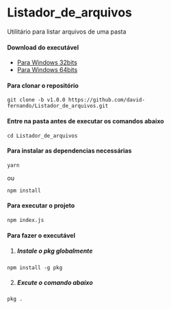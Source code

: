 # Listador_de_arquivos
Utilitário para listar arquivos de uma pasta

#### Download do executável
- [Para Windows 32bits](https://drive.google.com/open?id=1oXekRjC2SwciXtTXEReSY-tEF1p5adJQ)
- [Para Windows 64bits](https://drive.google.com/open?id=1mxt_26YP8PHnTEQb4JUMljSvAisEq-6d)

#### Para clonar o repositório
```
git clone -b v1.0.0 https://github.com/david-fernando/Listador_de_arquivos.git
```
#### Entre na pasta antes de executar os comandos abaixo
```
cd Listador_de_arquivos
```
#### Para instalar as dependencias necessárias
```
yarn
```
ou
```
npm install
```
#### Para executar o projeto
```
npm index.js
```
#### Para fazer o executável
1. ##### Instale o *pkg* globalmente
```
npm install -g pkg
```
2. ##### Excute o comando abaixo
```
pkg .
```
